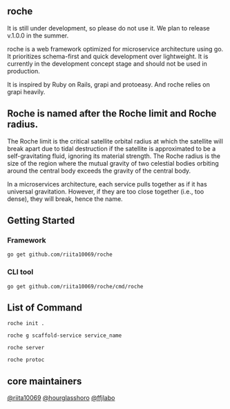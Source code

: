 ## roche

It is still under development, so please do not use it. We plan to release v.1.0.0 in the summer.

roche is a web framework optimized for microservice architecture using go.
It prioritizes schema-first and quick development over lightweight.
It is currently in the development concept stage and should not be used in production.

It is inspired by Ruby on Rails, grapi and protoeasy.
And roche relies on grapi heavily.

## Roche is named after the Roche limit and Roche radius.

The Roche limit is the critical satellite orbital radius at which the satellite will break apart due to tidal destruction if the satellite is approximated to be a self-gravitating fluid, ignoring its material strength.
The Roche radius is the size of the region where the mutual gravity of two celestial bodies orbiting around the central body exceeds the gravity of the central body.

In a microservices architecture, each service pulls together as if it has universal gravitation. However, if they are too close together (i.e., too dense), they will break, hence the name.

## Getting Started

### Framework

`go get github.com/riita10069/roche`

### CLI tool

`go get github.com/riita10069/roche/cmd/roche`

## List of Command

`roche init .`

`roche g scaffold-service service_name`

`roche server`

`roche protoc`

## core maintainers

<a href="https://github.com/riita10069">@riita10069</a>
<a href="https://github.com/hourglasshoro">@hourglasshoro</a>
<a href="https://github.com/ffjlabo">@ffjlabo</a>
